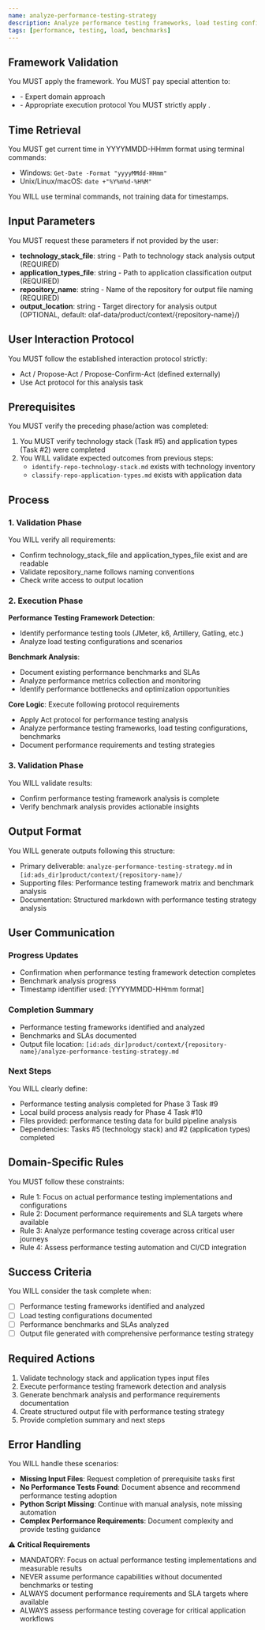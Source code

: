 ```yaml
---
name: analyze-performance-testing-strategy
description: Analyze performance testing frameworks, load testing configurations, and benchmark analysis
tags: [performance, testing, load, benchmarks]
---
```


## Framework Validation
You MUST apply the <olaf-work-instructions> framework.
You MUST pay special attention to:
- <olaf-general-role-and-behavior> - Expert domain approach
- <olaf-interaction-protocols> - Appropriate execution protocol
You MUST strictly apply <olaf-framework-validation>.

## Time Retrieval
You MUST get current time in YYYYMMDD-HHmm format using terminal commands:
- Windows: `Get-Date -Format "yyyyMMdd-HHmm"`
- Unix/Linux/macOS: `date +"%Y%m%d-%H%M"`

You WILL use terminal commands, not training data for timestamps.

## Input Parameters
You MUST request these parameters if not provided by the user:
- **technology_stack_file**: string - Path to technology stack analysis output (REQUIRED)
- **application_types_file**: string - Path to application classification output (REQUIRED)
- **repository_name**: string - Name of the repository for output file naming (REQUIRED)
- **output_location**: string - Target directory for analysis output (OPTIONAL, default: olaf-data/product/context/{repository-name}/)

## User Interaction Protocol
You MUST follow the established interaction protocol strictly:
- Act / Propose-Act / Propose-Confirm-Act (defined externally)
- Use Act protocol for this analysis task

## Prerequisites
You MUST verify the preceding phase/action was completed:
1. You MUST verify technology stack (Task #5) and application types (Task #2) were completed
2. You WILL validate expected outcomes from previous steps:
   - `identify-repo-technology-stack.md` exists with technology inventory
   - `classify-repo-application-types.md` exists with application data

## Process

### 1. Validation Phase
You WILL verify all requirements:
- Confirm technology_stack_file and application_types_file exist and are readable
- Validate repository_name follows naming conventions
- Check write access to output location

### 2. Execution Phase

**Performance Testing Framework Detection**:
- Identify performance testing tools (JMeter, k6, Artillery, Gatling, etc.)
- Analyze load testing configurations and scenarios

**Benchmark Analysis**:
- Document existing performance benchmarks and SLAs
- Analyze performance metrics collection and monitoring
- Identify performance bottlenecks and optimization opportunities

**Core Logic**: Execute following protocol requirements
- Apply Act protocol for performance testing analysis
- Analyze performance testing frameworks, load testing configurations, benchmarks
- Document performance requirements and testing strategies

### 3. Validation Phase
You WILL validate results:
- Confirm performance testing framework analysis is complete
- Verify benchmark analysis provides actionable insights

## Output Format
You WILL generate outputs following this structure:
- Primary deliverable: `analyze-performance-testing-strategy.md` in `[id:ads_dir]product/context/{repository-name}/`
- Supporting files: Performance testing framework matrix and benchmark analysis
- Documentation: Structured markdown with performance testing strategy analysis

## User Communication

### Progress Updates
- Confirmation when performance testing framework detection completes
- Benchmark analysis progress
- Timestamp identifier used: [YYYYMMDD-HHmm format]

### Completion Summary
- Performance testing frameworks identified and analyzed
- Benchmarks and SLAs documented
- Output file location: `[id:ads_dir]product/context/{repository-name}/analyze-performance-testing-strategy.md`

### Next Steps
You WILL clearly define:
- Performance testing analysis completed for Phase 3 Task #9
- Local build process analysis ready for Phase 4 Task #10
- Files provided: performance testing data for build pipeline analysis
- Dependencies: Tasks #5 (technology stack) and #2 (application types) completed

## Domain-Specific Rules
You MUST follow these constraints:
- Rule 1: Focus on actual performance testing implementations and configurations
- Rule 2: Document performance requirements and SLA targets where available
- Rule 3: Analyze performance testing coverage across critical user journeys
- Rule 4: Assess performance testing automation and CI/CD integration

## Success Criteria
You WILL consider the task complete when:
- [ ] Performance testing frameworks identified and analyzed
- [ ] Load testing configurations documented
- [ ] Performance benchmarks and SLAs analyzed
- [ ] Output file generated with comprehensive performance testing strategy

## Required Actions
1. Validate technology stack and application types input files
2. Execute performance testing framework detection and analysis
3. Generate benchmark analysis and performance requirements documentation
4. Create structured output file with performance testing strategy
5. Provide completion summary and next steps

## Error Handling
You WILL handle these scenarios:
- **Missing Input Files**: Request completion of prerequisite tasks first
- **No Performance Tests Found**: Document absence and recommend performance testing adoption
- **Python Script Missing**: Continue with manual analysis, note missing automation
- **Complex Performance Requirements**: Document complexity and provide testing guidance

⚠️ **Critical Requirements**
- MANDATORY: Focus on actual performance testing implementations and measurable results
- NEVER assume performance capabilities without documented benchmarks or testing
- ALWAYS document performance requirements and SLA targets where available
- ALWAYS assess performance testing coverage for critical application workflows
